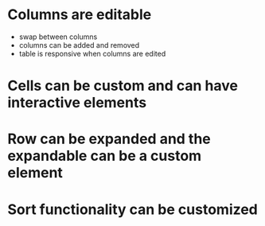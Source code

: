 # Columns are editable

- swap between columns
- columns can be added and removed
- table is responsive when columns are edited

# Cells can be custom and can have interactive elements

# Row can be expanded and the expandable can be a custom element

# Sort functionality can be customized
